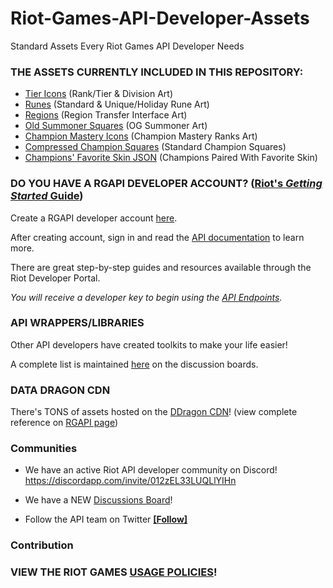 # Riot-Games-API-Developer-Assets
Standard Assets Every Riot Games API Developer Needs

### THE ASSETS CURRENTLY INCLUDED IN THIS REPOSITORY:

* [Tier Icons](https://github.com/hunterwodzenski/RG-API-Developer-Assets/blob/master/tier-icons.zip) (Rank/Tier & Division Art)
* [Runes](https://github.com/hunterwodzenski/Riot-Games-API-Developer-Assets/tree/master/runes-icons) (Standard & Unique/Holiday Rune Art)
* [Regions](https://github.com/hunterwodzenski/Riot-Games-API-Developer-Assets/tree/master/region-selection-art) (Region Transfer Interface Art)
* [Old Summoner Squares]() (OG Summoner Art)
* [Champion Mastery Icons](https://github.com/hunterwodzenski/Riot-Games-API-Developer-Assets/tree/master/champion-mastery-icons) (Champion Mastery Ranks Art)
* [Compressed Champion Squares](https://github.com/hunterwodzenski/Riot-Games-API-Developer-Assets/blob/master/champion-squares-compressed.zip) (Standard Champion Squares)
* [Champions' Favorite Skin JSON](https://github.com/hunterwodzenski/Riot-Games-API-Developer-Assets/blob/master/most-popular-skins.json) (Champions Paired With Favorite Skin)


### DO YOU HAVE A RGAPI DEVELOPER ACCOUNT? ([Riot's *Getting Started* Guide](https://developer.riotgames.com/getting-started.html))
Create a RGAPI developer account [here](https://developer.riotgames.com/).

After creating account, sign in and read the [API documentation](https://developer.riotgames.com/api-methods/) to learn more.

There are great step-by-step guides and resources available through the Riot Developer Portal.

*You will receive a developer key to begin using the [API Endpoints](https://developer.riotgames.com/api-methods/).*

### API WRAPPERS/LIBRARIES
Other API developers have created toolkits to make your life easier!
 
A complete list is maintained [here](https://discussion.developer.riotgames.com/articles/61/public-libraries-for-the-riot-games-api.html) on the discussion boards.


### DATA DRAGON CDN

There's TONS of assets hosted on the [DDragon CDN](http://http://ddragon.leagueoflegends.com/tool/.com)! (view complete reference on [RGAPI page](https://developer.riotgames.com/static-data.html))

### Communities

- We have an active Riot API developer community on Discord! https://discordapp.com/invite/012zEL33LUQLlYIHn

- We have a NEW [Discussions Board](https://discussion.developer.riotgames.com/index.html)! 

- Follow the API team on Twitter [__[Follow]__](https://twitter.com/RiotGamesAPI)

### Contribution


### VIEW THE RIOT GAMES [USAGE POLICIES](https://developer.riotgames.com/policies.html)!
